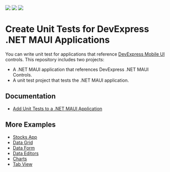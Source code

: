 <!-- default badges list -->
![](https://img.shields.io/endpoint?url=https://codecentral.devexpress.com/api/v1/VersionRange/810489911/24.1.2%2B)
[![](https://img.shields.io/badge/Open_in_DevExpress_Support_Center-FF7200?style=flat-square&logo=DevExpress&logoColor=white)](https://supportcenter.devexpress.com/ticket/details/T1236400)
[![](https://img.shields.io/badge/📖_How_to_use_DevExpress_Examples-e9f6fc?style=flat-square)](https://docs.devexpress.com/GeneralInformation/403183)
<!-- default badges end -->
# Create Unit Tests for DevExpress .NET MAUI Applications

You can write unit test for applications that reference [DevExpress Mobile UI](https://www.devexpress.com/maui/) controls. This repository includes two projects:

* A .NET MAUI application that references DevExpress .NET MAUI Controls.
* A unit test project that tests the .NET MAUI application.

## Documentation

- [Add Unit Tests to a .NET MAUI Application](https://docs.devexpress.com/MAUI/404781/unit-testing?v=24.1)

## More Examples

* [Stocks App](https://github.com/DevExpress-Examples/maui-stocks-mini)
* [Data Grid](https://github.com/DevExpress-Examples/maui-data-grid-get-started)
* [Data Form](https://github.com/DevExpress-Examples/maui-data-form-get-started)
* [Data Editors](https://github.com/DevExpress-Examples/maui-editors-get-started)
* [Charts](https://github.com/DevExpress-Examples/maui-charts)
* [Tab View](https://github.com/DevExpress-Examples/maui-tab-view-get-started)

